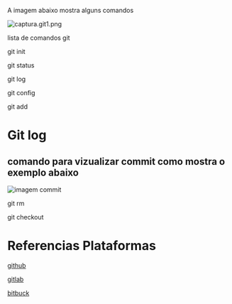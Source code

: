 
A imagem abaixo mostra alguns comandos

![captura.git1.png](./imagens/Capturar.git1.png)


lista de comandos git

git init

git status

git log 

git config

git add

# Git log

 ## comando para vizualizar commit como mostra o exemplo abaixo


![imagem commit](./imagens/imagem%20commit.PNG)



git rm 

git checkout

# Referencias Plataformas

 [github](https://github.com/)

 [gitlab](https://about.gitlab.com/)

[bitbuck](https://www.bitbuckt.org)

